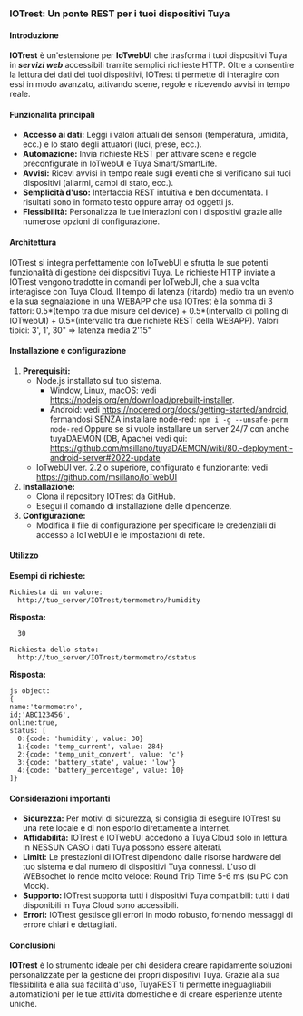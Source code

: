 ### **IOTrest: Un ponte REST per i tuoi dispositivi Tuya**

#### **Introduzione**

**IOTrest** è un'estensione per **IoTwebUI** che trasforma i tuoi dispositivi Tuya in _**servizi web**_ accessibili tramite semplici richieste HTTP. Oltre a consentire la lettura dei dati dei tuoi dispositivi, IOTrest ti permette di interagire con essi in modo avanzato, attivando scene, regole e ricevendo avvisi in tempo reale.

#### **Funzionalità principali**

* **Accesso ai dati:** Leggi i valori attuali dei sensori (temperatura, umidità, ecc.) e lo stato degli attuatori (luci, prese, ecc.).
* **Automazione:** Invia richieste REST per attivare scene e regole preconfigurate in IoTwebUI e Tuya Smart/SmartLife.
* **Avvisi:** Ricevi avvisi in tempo reale sugli eventi che si verificano sui tuoi dispositivi (allarmi, cambi di stato, ecc.).
* **Semplicità d'uso:** Interfaccia REST intuitiva e ben documentata. I risultati sono in formato testo oppure array od oggetti js.
* **Flessibilità:** Personalizza le tue interazioni con i dispositivi grazie alle numerose opzioni di configurazione.

#### **Architettura**

IOTrest si integra perfettamente con IoTwebUI e sfrutta le sue potenti funzionalità di gestione dei dispositivi Tuya. Le richieste HTTP inviate a IOTrest vengono tradotte in comandi per IoTwebUI, che a sua volta interagisce con Tuya Cloud.
Il tempo di latenza (ritardo) medio tra un evento e la sua segnalazione in una WEBAPP che usa IOTrest è la somma di 3 fattori: 0.5*(tempo tra due misure del device) + 0.5*(intervallo di polling di IOTwebUI) + 0.5*(intervallo tra due richiete REST della WEBAPP). Valori  tipici: 3', 1', 30"  => latenza media 2'15"

#### **Installazione e configurazione**

1. **Prerequisiti:**
   * Node.js installato sul tuo sistema.
       * Window, Linux, macOS: vedi https://nodejs.org/en/download/prebuilt-installer.
       * Android: vedi https://nodered.org/docs/getting-started/android, fermandosi SENZA installare node-red:  `npm i -g --unsafe-perm node-red`
                  Oppure se si vuole installare un server 24/7 con anche tuyaDAEMON (DB, Apache) vedi qui: https://github.com/msillano/tuyaDAEMON/wiki/80.-deployment:-android-server#2022-update  
   * IoTwebUI ver. 2.2 o superiore, configurato e funzionante: vedi https://github.com/msillano/IoTwebUI
2. **Installazione:**
   * Clona il repository IOTrest da GitHub.
   * Esegui il comando di installazione delle dipendenze.
3. **Configurazione:**
   * Modifica il file di configurazione per specificare le credenziali di accesso a IoTwebUI e le impostazioni di rete.

#### **Utilizzo**

**Esempi di richieste:**
```
Richiesta di un valore:
  http://tuo_server/IOTrest/termometro/humidity
```

**Risposta:**

```
  30
```

```
Richiesta dello stato:
  http://tuo_server/IOTrest/termometro/dstatus
```

**Risposta:**

```
js object:
{
name:'termometro',
id:'ABC123456',
online:true,
status: [
  0:{code: 'humidity', value: 30}
  1:{code: 'temp_current', value: 284}
  2:{code: 'temp_unit_convert', value: 'c'}
  3:{code: 'battery_state', value: 'low'}
  4:{code: 'battery_percentage', value: 10}
]}
```

#### **Considerazioni importanti**

* **Sicurezza:** Per motivi di sicurezza, si consiglia di eseguire IOTrest su una rete locale e di non esporlo direttamente a Internet.
* **Affidabilità:** IOTrest e IOTwebUI accedono  a Tuya Cloud solo in lettura. In NESSUN CASO i dati Tuya possono essere alterati.
* **Limiti:** Le prestazioni di IOTrest dipendono dalle risorse hardware del tuo sistema e dal numero di dispositivi Tuya connessi. L'uso di WEBsochet lo rende molto veloce: Round Trip Time 5-6 ms (su PC con Mock).
* **Supporto:** IOTrest supporta tutti i dispositivi Tuya compatibili: tutti i dati disponibili in Tuya Cloud sono accessibili.
* **Errori:** IOTrest gestisce gli errori in modo robusto, fornendo messaggi di errore chiari e dettagliati.

#### **Conclusioni**

**IOTrest** è lo strumento ideale per chi desidera creare rapidamente soluzioni personalizzate per la gestione dei propri dispositivi Tuya. Grazie alla sua flessibilità e alla sua facilità d'uso, TuyaREST ti permette ineguagliabili automatizioni per le tue attività domestiche e di creare esperienze utente uniche.


